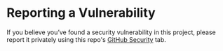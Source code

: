 # Reporting a Vulnerability

If you believe you’ve found a security vulnerability in this
project, please report it privately using this repo's [GitHub Security](https://github.com/2i2c-org/jupyterhub-groups-exporter/security) tab.

